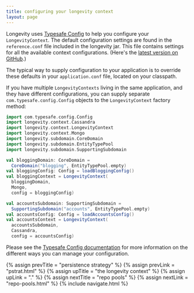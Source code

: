 ```yaml
---
title: configuring your longevity context
layout: page
---
```


Longevity uses [Typesafe
Config](https://github.com/typesafehub/config) to help you configure
your `LongevityContext`. The default configuration settings are found
in the `reference.conf` file included in the longevity jar.  This file
contains settings for all the available context
configurations. (Here's the [latest version on
GitHub](https://github.com/longevityframework/longevity/blob/master/src/main/resources/reference.conf).)

The typical way to supply configuration to your application is to
override these defaults in your `application.conf` file, located on
your classpath.

If you have multiple `LongevityContexts` living in the same
application, and they have different configurations, you can supply
separate `com.typesafe.config.Config` objects to the
`LongevityContext` factory method:

```scala
import com.typesafe.config.Config
import longevity.context.Cassandra
import longevity.context.LongevityContext
import longevity.context.Mongo
import longevity.subdomain.CoreDomain
import longevity.subdomain.EntityTypePool
import longevity.subdomain.SupportingSubdomain

val bloggingDomain: CoreDomain =
  CoreDomain("blogging", EntityTypePool.empty)
val bloggingConfig: Config = loadBloggingConfig()
val bloggingContext = LongevityContext(
  bloggingDomain,
  Mongo,
  config = bloggingConfig)

val accountsSubdomain: SupportingSubdomain =
  SupportingSubdomain("accounts", EntityTypePool.empty)
val accountsConfig: Config = loadAccountsConfig()
val accountsContext = LongevityContext(
  accountsSubdomain,
  Cassandra,
  config = accountsConfig)
```

Please see the [Typesafe Config
documentation](https://github.com/typesafehub/config#overview) for
more information on the different ways you can manage your
configuration.

{% assign prevTitle = "persistence strategy" %}
{% assign prevLink = "pstrat.html" %}
{% assign upTitle = "the longevity context" %}
{% assign upLink = "." %}
{% assign nextTitle = "repo pools" %}
{% assign nextLink = "repo-pools.html" %}
{% include navigate.html %}

